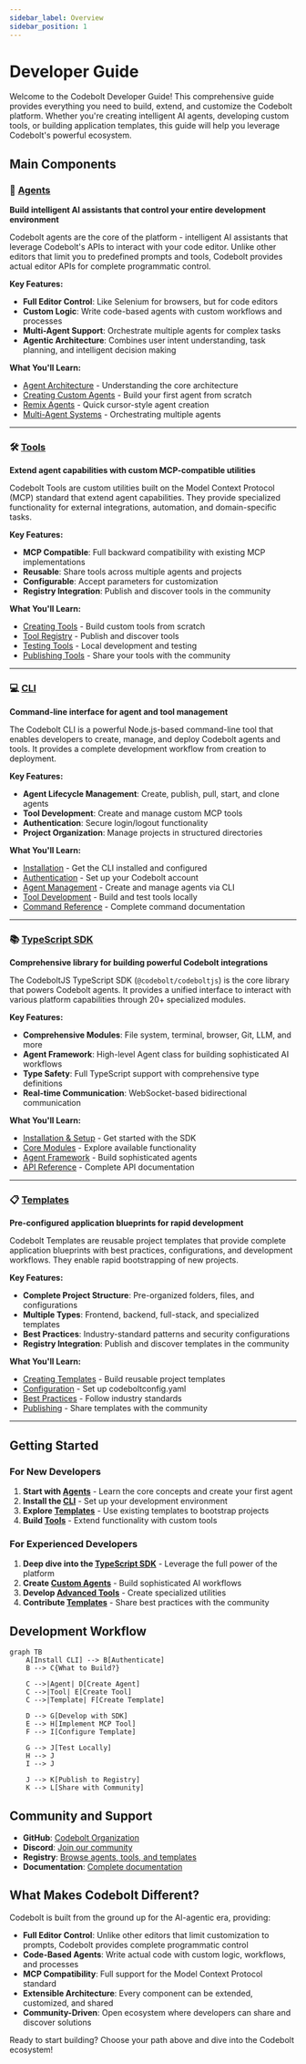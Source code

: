 ```yaml
---
sidebar_label: Overview
sidebar_position: 1
---
```


# Developer Guide

Welcome to the Codebolt Developer Guide! This comprehensive guide provides everything you need to build, extend, and customize the Codebolt platform. Whether you're creating intelligent AI agents, developing custom tools, or building application templates, this guide will help you leverage Codebolt's powerful ecosystem.

## Main Components

### 🤖 [Agents](./agents/agentIntroduction.md)
**Build intelligent AI assistants that control your entire development environment**

Codebolt agents are the core of the platform - intelligent AI assistants that leverage Codebolt's APIs to interact with your code editor. Unlike other editors that limit you to predefined prompts and tools, Codebolt provides actual editor APIs for complete programmatic control.

**Key Features:**
- **Full Editor Control**: Like Selenium for browsers, but for code editors
- **Custom Logic**: Write code-based agents with custom workflows and processes
- **Multi-Agent Support**: Orchestrate multiple agents for complex tasks
- **Agentic Architecture**: Combines user intent understanding, task planning, and intelligent decision making

**What You'll Learn:**
- [Agent Architecture](./agents/1_agentarchitecture/1_architecture.md) - Understanding the core architecture
- [Creating Custom Agents](./agents/3_customagents/3_firstExtension.md) - Build your first agent from scratch
- [Remix Agents](./agents/4_remixagents/aboutremixagents.md) - Quick cursor-style agent creation
- [Multi-Agent Systems](./agents/multi-agent.md) - Orchestrating multiple agents

---

### 🛠️ [Tools](./tools/overview.md)
**Extend agent capabilities with custom MCP-compatible utilities**

Codebolt Tools are custom utilities built on the Model Context Protocol (MCP) standard that extend agent capabilities. They provide specialized functionality for external integrations, automation, and domain-specific tasks.

**Key Features:**
- **MCP Compatible**: Full backward compatibility with existing MCP implementations
- **Reusable**: Share tools across multiple agents and projects
- **Configurable**: Accept parameters for customization
- **Registry Integration**: Publish and discover tools in the community

**What You'll Learn:**
- [Creating Tools](./tools/create_tool.md) - Build custom tools from scratch
- [Tool Registry](./tools/tool_registry.md) - Publish and discover tools
- [Testing Tools](./tools/testlocalmcp.md) - Local development and testing
- [Publishing Tools](./tools/publish_tool.md) - Share your tools with the community

---

### 💻 [CLI](./cli/overview.md)
**Command-line interface for agent and tool management**

The Codebolt CLI is a powerful Node.js-based command-line tool that enables developers to create, manage, and deploy Codebolt agents and tools. It provides a complete development workflow from creation to deployment.

**Key Features:**
- **Agent Lifecycle Management**: Create, publish, pull, start, and clone agents
- **Tool Development**: Create and manage custom MCP tools
- **Authentication**: Secure login/logout functionality
- **Project Organization**: Manage projects in structured directories

**What You'll Learn:**
- [Installation](./cli/installation.md) - Get the CLI installed and configured
- [Authentication](./cli/authentication.md) - Set up your Codebolt account
- [Agent Management](./cli/agents.md) - Create and manage agents via CLI
- [Tool Development](./cli/tools.md) - Build and test tools locally
- [Command Reference](./cli/commands.md) - Complete command documentation

---

### 📚 [TypeScript SDK](./typescriptSdk/overview.md)
**Comprehensive library for building powerful Codebolt integrations**

The CodeboltJS TypeScript SDK (`@codebolt/codeboltjs`) is the core library that powers Codebolt agents. It provides a unified interface to interact with various platform capabilities through 20+ specialized modules.

**Key Features:**
- **Comprehensive Modules**: File system, terminal, browser, Git, LLM, and more
- **Agent Framework**: High-level Agent class for building sophisticated AI workflows
- **Type Safety**: Full TypeScript support with comprehensive type definitions
- **Real-time Communication**: WebSocket-based bidirectional communication

**What You'll Learn:**
- [Installation & Setup](./typescriptSdk/installation.md) - Get started with the SDK
- [Core Modules](./typescriptSdk/core-modules.md) - Explore available functionality
- [Agent Framework](./typescriptSdk/agent-framework.md) - Build sophisticated agents
- [API Reference](./typescriptSdk/api-reference.md) - Complete API documentation

---

### 📋 [Templates](2_Docs/templates/overview.md)
**Pre-configured application blueprints for rapid development**

Codebolt Templates are reusable project templates that provide complete application blueprints with best practices, configurations, and development workflows. They enable rapid bootstrapping of new projects.

**Key Features:**
- **Complete Project Structure**: Pre-organized folders, files, and configurations
- **Multiple Types**: Frontend, backend, full-stack, and specialized templates
- **Best Practices**: Industry-standard patterns and security configurations
- **Registry Integration**: Publish and discover templates in the community

**What You'll Learn:**
- [Creating Templates](creating-templates.md) - Build reusable project templates
- [Configuration](configuration.md) - Set up codeboltconfig.yaml
- [Best Practices](best-practices.md) - Follow industry standards
- [Publishing](publishing.md) - Share templates with the community

---

## Getting Started

### For New Developers
1. **Start with [Agents](./agents/quickstart.md)** - Learn the core concepts and create your first agent
2. **Install the [CLI](./cli/installation.md)** - Set up your development environment
3. **Explore [Templates](2_Docs/templates/overview.md)** - Use existing templates to bootstrap projects
4. **Build [Tools](./tools/quickstart.md)** - Extend functionality with custom tools

### For Experienced Developers
1. **Deep dive into the [TypeScript SDK](./typescriptSdk/overview.md)** - Leverage the full power of the platform
2. **Create [Custom Agents](./agents/3_customagents/3_firstExtension.md)** - Build sophisticated AI workflows
3. **Develop [Advanced Tools](./tools/create_tool.md)** - Create specialized utilities
4. **Contribute [Templates](creating-templates.md)** - Share best practices with the community

## Development Workflow

```mermaid
graph TB
    A[Install CLI] --> B[Authenticate]
    B --> C{What to Build?}
    
    C -->|Agent| D[Create Agent]
    C -->|Tool| E[Create Tool]
    C -->|Template| F[Create Template]
    
    D --> G[Develop with SDK]
    E --> H[Implement MCP Tool]
    F --> I[Configure Template]
    
    G --> J[Test Locally]
    H --> J
    I --> J
    
    J --> K[Publish to Registry]
    K --> L[Share with Community]
```

## Community and Support

- **GitHub**: [Codebolt Organization](https://github.com/codeboltai)
- **Discord**: [Join our community](https://discord.gg/codebolt)
- **Registry**: [Browse agents, tools, and templates](https://portal.codebolt.ai)
- **Documentation**: [Complete documentation](https://docs.codebolt.ai)

## What Makes Codebolt Different?

Codebolt is built from the ground up for the AI-agentic era, providing:

- **Full Editor Control**: Unlike other editors that limit customization to prompts, Codebolt provides complete programmatic control
- **Code-Based Agents**: Write actual code with custom logic, workflows, and processes
- **MCP Compatibility**: Full support for the Model Context Protocol standard
- **Extensible Architecture**: Every component can be extended, customized, and shared
- **Community-Driven**: Open ecosystem where developers can share and discover solutions

Ready to start building? Choose your path above and dive into the Codebolt ecosystem!